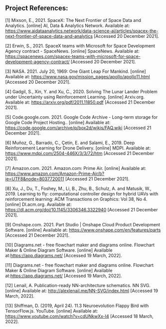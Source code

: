## Project References:

[1] Mixson, E., 2021. SpaceX: The Next Frontier of Space Data and Analytics. [online] AI, Data & Analytics Network. Available at: <https://www.aidataanalytics.network/data-science-ai/articles/spacex-the-next-frontier-of-space-data-and-analytics> [Accessed 20 December 2021].

[2] Erwin, S., 2021. SpaceX teams with Microsoft for Space Development Agency contract - SpaceNews. [online] SpaceNews. Available at: <https://spacenews.com/spacex-teams-with-microsoft-for-space-development-agency-contract/> [Accessed 20 December 2021].

[3] NASA. 2021. July 20, 1969: One Giant Leap For Mankind. [online] Available at: <https://www.nasa.gov/mission_pages/apollo/apollo11.html> [Accessed 20 December 2021].

[4] Gadgil, S., Xin, Y. and Xu, C., 2020. Solving The Lunar Lander Problem under Uncertainty using Reinforcement Learning. [online] Arxiv.org. Available at: <https://arxiv.org/pdf/2011.11850.pdf> [Accessed 21 December 2021].

[5] Code.google.com. 2021. Google Code Archive - Long-term storage for Google Code Project Hosting.. [online] Available at: <https://code.google.com/archive/p/box2d/wikis/FAQ.wiki> [Accessed 21 December 2021].

[6] Muñoz, G., Barrado, C., Çetin, E. and Salami, E., 2019. Deep Reinforcement Learning for Drone Delivery. [online] MDPI. Available at: <https://www.mdpi.com/2504-446X/3/3/72/htm> [Accessed 21 December 2021].

[7] Amazon.com. 2021. Amazon.com: Prime Air. [online] Available at: <https://www.amazon.com/Amazon-Prime-Air/b?ie=UTF8&node=8037720011> [Accessed 21 December 2021].

[8] Xu, J., Du, T., Foshey, M., Li, B., Zhu, B., Schulz, A. and Matusik, W., 2019. Learning to fly: computational controller design for hybrid UAVs with reinforcement learning: ACM Transactions on Graphics: Vol 38, No 4. [online] Dl.acm.org. Available at: <https://dl.acm.org/doi/10.1145/3306346.3322940> [Accessed 21 December 2021].

[9] Onshape.com. 2021. Part Studio | Onshape Cloud Product Development Software. [online] Available at: <https://www.onshape.com/en/features/parts> [Accessed 21 December 2021].

[10] Diagrams.net - free flowchart maker and diagrams online. Flowchart Maker & Online Diagram Software. [online] Available at:<https://app.diagrams.net/> [Accessed 19 March, 2022].

[11] Diagrams.net - free flowchart maker and diagrams online. Flowchart Maker & Online Diagram Software. [online] Available at:<https://app.diagrams.net/> [Accessed 19 March, 2022].

[12] Lenail, A. Publication-ready NN-architecture schematics. NN SVG. [online] Available at: <http://alexlenail.me/NN-SVG/index.html> [Accessed 19 March, 2022].

[13] Shiffman, D. (2019, April 24). 11.3 Neuroevolution Flappy Bird with TensorFlow.js. YouTube. [online] Available at: <https://www.youtube.com/watch?v=cdUNkwXx-I4> [Accessed 18 March, 2022].
